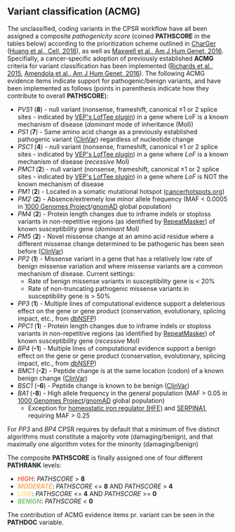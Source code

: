 
## Variant classification (ACMG)

The unclassified, coding variants in the CPSR workflow have all been assigned a composite <i>pathogenicity score</i> (coined **PATHSCORE** in the tables below) according to the prioritization scheme outlined in [CharGer](https://github.com/ding-lab/charger/) ([Huang et al., Cell, 2018](https://www.ncbi.nlm.nih.gov/pubmed/29625052)), as well as [Maxwell et al., Am J Hum Genet, 2016](https://www.ncbi.nlm.nih.gov/pubmed/27153395). Specifially, a cancer-specific adoption of previously established <b>ACMG</b> criteria for variant classification has been implemented ([Richards et al., 2015](https://www.ncbi.nlm.nih.gov/pubmed/25741868), [Amendola et al., Am J Hum Genet, 2016](https://www.ncbi.nlm.nih.gov/pubmed/27181684)). The following ACMG evidence items indicate support for pathogenic/benign variants, and have been implemented as follows (points in parenthesis indicate how they contribute to overall **PATHSCORE**):

* *PVS1* (**8**) - null variant (nonsense, frameshift, canonical ±1 or 2 splice sites - indicated by [VEP's LofTee plugin](https://github.com/konradjk/loftee)) in a gene where LoF is a known mechanism of disease (*dominant* mode of inheritance (MoI))
* *PS1* (**7**) - Same amino acid change as a previously established pathogenic variant ([ClinVar](https://www.ncbi.nlm.nih.gov/clinvar/)) regardless of nucleotide change
* *PSC1* (**4**) - null variant (nonsense, frameshift, canonical ±1 or 2 splice sites - indicated by [VEP's LofTee plugin](https://github.com/konradjk/loftee)) in a gene where *LoF* is a known mechanism of disease (*recessive* MoI)
* *PMC1* (**2**) - null variant (nonsense, frameshift, canonical ±1 or 2 splice sites - indicated by [VEP's LofTee plugin](https://github.com/konradjk/loftee)) in a gene where *LoF* is NOT the known mechanism of disease
* *PM1* (**2**) - Located in a somatic mutational hotspot ([cancerhotspots.org](https://www.cancerhotspots.org))
* *PM2* (**2**) - Absence/extremely low minor allele frequency (MAF < 0.0005 in [1000 Genomes Project](http://www.internationalgenome.org/)/[gnomAD](http://gnomad.broadinstitute.org/) global population)
* *PM4* (**2**) - Protein length changes due to inframe indels or stoploss variants in non-repetitive regions (as identified by [RepeatMasker](http://www.repeatmasker.org/)) of known susceptibility gene (*dominant* MoI)
* *PM5* (**2**) - Novel missense change at an amino acid residue where a different missense change determined to be pathogenic has been seen before  ([ClinVar](https://www.ncbi.nlm.nih.gov/clinvar/))
* *PP2* (**1**) - Missense variant in a gene that has a relatively low rate of benign missense variation and where missense variants are a common mechanism of disease. Current settings:
    * Rate of benign missense variants in susceptibility gene is < 20%
    * Rate of non-truncating pathogenic missense variants in susceptibility gene is > 50%
* *PP3* (**1**) - Multiple lines of computational evidence support a deleterious effect on the gene or gene product (conservation, evolutionary, splicing impact, etc., from [dbNSFP](https://sites.google.com/site/jpopgen/dbNSFP))
* *PPC1* (**1**) - Protein length changes due to inframe indels or stoploss variants in non-repetitive regions (as identified by [RepeatMasker](http://www.repeatmasker.org/)) of known susceptibility gene (*recessive* MoI)
* *BP4* (**-1**) - Multiple lines of computational evidence support a benign effect on the gene or gene product (conservation, evolutionary, splicing impact, etc., from [dbNSFP](https://sites.google.com/site/jpopgen/dbNSFP))
* *BMC1* (**-2**) - Peptide change is at the same location (codon) of a known benign change ([ClinVar](https://www.ncbi.nlm.nih.gov/clinvar/))
* *BSC1* (**-6**) - Peptide change is known to be benign ([ClinVar](https://www.ncbi.nlm.nih.gov/clinvar/))
* *BA1* (**-8**) - High allele frequency in the general population (MAF > 0.05 in [1000 Genomes Project](http://www.internationalgenome.org/)/[gnomAD](http://gnomad.broadinstitute.org/) global population)
    * Exception for [homeostatic iron regulator (HFE)](https://www.ncbi.nlm.nih.gov/gene/3077) and [SERPINA1](https://www.ncbi.nlm.nih.gov/gene/5265), requiring MAF > 0.25


For *PP3* and *BP4* CPSR requires by default that a minimum of five distinct algorithms must constitute a majority vote (damaging/benign), and that maximally one algorithm votes for the minority (damaging/benign)

The composite **PATHSCORE** is finally assigned one of four different **PATHRANK** levels:

* <i><b><span style="color:#F46D43">HIGH</span></b></i>: *PATHSCORE* > **8**
* <i><b><span style="color:#FDAE61">MODERATE</span></b></i>: *PATHSCORE* <= **8** AND *PATHSCORE* > **4**
* <i><b><span style="color:#FEE08B">LOW</span></b></i>: *PATHSCORE* <= **4** AND *PATHSCORE* >= **0**
* <i><b><span style="color:#78C679">BENIGN</span></b></i>: *PATHSCORE* < **0**

The contribution of ACMG evidence items pr. variant can be seen in the **PATHDOC** variable.
